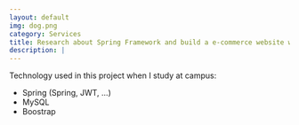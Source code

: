 ```yaml
---
layout: default
img: dog.png
category: Services
title: Research about Spring Framework and build a e-commerce website with Spring
description: |
---
```

  Technology used in this project when I study at campus:
   + Spring (Spring, JWT, ...)
   + MySQL
   + Boostrap
